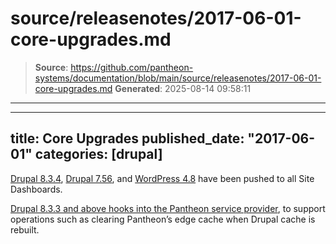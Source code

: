 # source/releasenotes/2017-06-01-core-upgrades.md

> **Source**: https://github.com/pantheon-systems/documentation/blob/main/source/releasenotes/2017-06-01-core-upgrades.md
> **Generated**: 2025-08-14 09:58:11

---

---
title: Core Upgrades
published_date: "2017-06-01"
categories: [drupal]
---
[Drupal 8.3.4](https://www.drupal.org/project/drupal/releases/8.3.4), [Drupal 7.56](https://www.drupal.org/project/drupal/releases/7.56), and [WordPress 4.8](https://wordpress.org/news/2017/06/evans/) have been pushed to all Site Dashboards.

[Drupal 8.3.3 and above hooks into the Pantheon service provider](https://github.com/pantheon-systems/drops-8/pull/186), to support operations such as clearing Pantheon’s edge cache when Drupal cache is rebuilt.
